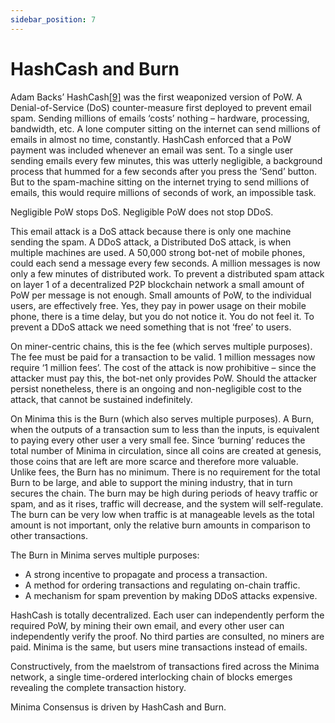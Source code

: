 ```yaml
---
sidebar_position: 7
---
```


# HashCash and Burn

Adam Backs’ HashCash[[9]](/docs/learn/minimawhitepaper/specialthanksto) was the first weaponized version of PoW. A Denial-of-Service (DoS) counter-measure first deployed to prevent email spam. Sending millions of emails ‘costs’ nothing – hardware, processing, bandwidth, etc. A lone computer sitting on the internet can send millions of emails in almost no time, constantly. HashCash enforced that a PoW payment was included whenever an email was sent. To a single user sending emails every few minutes, this was utterly negligible, a background process that hummed for a few seconds after you press the ‘Send’ button. But to the spam-machine sitting on the internet trying to send millions of emails, this would require millions of seconds of work, an impossible task.
        	
Negligible PoW stops DoS. Negligible PoW does not stop DDoS.

This email attack is a DoS attack because there is only one machine sending the spam. A DDoS attack, a Distributed DoS attack, is when multiple machines are used. A 50,000 strong bot-net of mobile phones, could each send a message every few seconds. A million messages is now only a few minutes of distributed work.
To prevent a distributed spam attack on layer 1 of a decentralized P2P blockchain network a small amount of PoW per message is not enough. Small amounts of PoW, to the individual users, are effectively free. Yes, they pay in power usage on their mobile phone, there is a time delay, but you do not notice it. You do not feel it. To prevent a DDoS attack we need something that is not ‘free’ to users.

On miner-centric chains, this is the fee (which serves multiple purposes). The fee must be paid for a transaction to be valid. 1 million messages now require ‘1 million fees’. The cost of the attack is now prohibitive – since the attacker must pay this, the bot-net only provides PoW. Should the attacker persist nonetheless, there is an ongoing and non-negligible cost to the attack, that cannot be sustained indefinitely.

On Minima this is the Burn (which also serves multiple purposes). A Burn, when the outputs of a transaction sum to less than the inputs, is equivalent to paying every other user a very small fee. Since ‘burning’ reduces the total number of Minima in circulation, since all coins are created at genesis, those coins that are left are more scarce and therefore more valuable. Unlike fees, the Burn has no minimum. There is no requirement for the total Burn to be large, and able to support the mining industry, that in turn secures the chain. The burn may be high during periods of heavy traffic or spam, and as it rises, traffic will decrease, and the system will self-regulate. The burn can be very low when traffic is at manageable levels as the total amount is not important, only the relative burn amounts in comparison to other transactions.

The Burn in Minima serves multiple purposes:
 
- A strong incentive to propagate and process a transaction.
- A method for ordering transactions and regulating on-chain traffic.
- A mechanism for spam prevention by making DDoS attacks expensive.
 
HashCash is totally decentralized. Each user can independently perform the required PoW, by mining their own email, and every other user can independently verify the proof. No third parties are consulted, no miners are paid. Minima is the same, but users mine transactions instead of emails.

Constructively, from the maelstrom of transactions fired across the Minima network, a single time-ordered interlocking chain of blocks emerges revealing the complete transaction history.

Minima Consensus is driven by HashCash and Burn.
